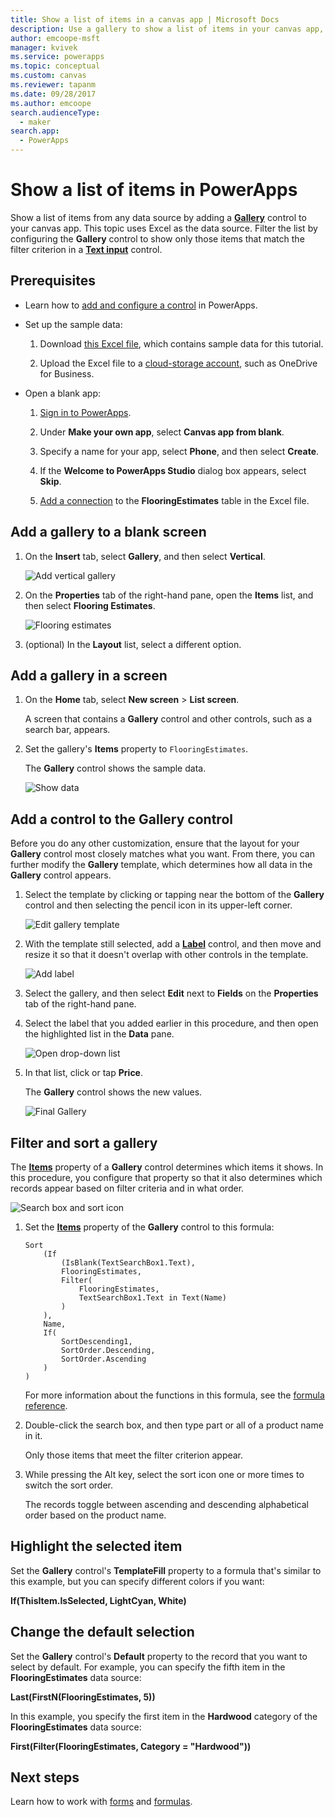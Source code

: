 ```yaml
---
title: Show a list of items in a canvas app | Microsoft Docs
description: Use a gallery to show a list of items in your canvas app, and filter the list by specifying a criterion.
author: emcoope-msft
manager: kvivek
ms.service: powerapps
ms.topic: conceptual
ms.custom: canvas
ms.reviewer: tapanm
ms.date: 09/28/2017
ms.author: emcoope
search.audienceType: 
  - maker
search.app: 
  - PowerApps
---
```

# Show a list of items in PowerApps

Show a list of items from any data source by adding a **[Gallery](controls/control-gallery.md)** control to your canvas app. This topic uses Excel as the data source. Filter the list by configuring the **Gallery** control to show only those items that match the filter criterion in a **[Text input](controls/control-text-input.md)** control.

## Prerequisites

- Learn how to [add and configure a control](add-configure-controls.md) in PowerApps.

- Set up the sample data:
    1. Download [this Excel file](https://az787822.vo.msecnd.net/documentation/get-started-from-data/FlooringEstimates.xlsx), which contains sample data for this tutorial.

    2. Upload the Excel file to a [cloud-storage account](connections/cloud-storage-blob-connections.md), such as OneDrive for Business.

- Open a blank app:
    1. [Sign in to PowerApps](https://make.powerapps.com?utm_source=padocs&utm_medium=linkinadoc&utm_campaign=referralsfromdoc).

    1. Under **Make your own app**, select **Canvas app from blank**.

    1. Specify a name for your app, select **Phone**, and then select **Create**.

    1. If the **Welcome to PowerApps Studio** dialog box appears, select **Skip**.

    1. [Add a connection](add-data-connection.md) to the **FlooringEstimates** table in the Excel file.

## Add a gallery to a blank screen

1. On the **Insert** tab, select **Gallery**, and then select **Vertical**.

    ![Add vertical gallery](./media/add-gallery/gallery-dropdown.png)

1. On the **Properties** tab of the right-hand pane, open the **Items** list, and then select **Flooring Estimates**.

    ![Flooring estimates](./media/add-gallery/select-layout.png)

1. (optional) In the **Layout** list, select a different option.

## Add a gallery in a screen

1. On the **Home** tab, select **New screen** > **List screen**.

    A screen that contains a **Gallery** control and other controls, such as a search bar, appears.

1. Set the gallery's **Items** property to `FlooringEstimates`.

    The **Gallery** control shows the sample data.

    ![Show data](./media/add-gallery/show-data-default.png)

## Add a control to the Gallery control
Before you do any other customization, ensure that the layout for your **Gallery** control most closely matches what you want. From there, you can further modify the **Gallery** template, which determines how all data in the **Gallery** control appears.

1. Select the template by clicking or tapping near the bottom of the **Gallery** control and then selecting the pencil icon in its upper-left corner.

    ![Edit gallery template](./media/add-gallery/edit-item.png)

2. With the template still selected, add a **[Label](controls/control-text-box.md)** control, and then move and resize it so that it doesn't overlap with other controls in the template.

    ![Add label](./media/add-gallery/add-text-box.png)

3. Select the gallery, and then select **Edit** next to **Fields** on the **Properties** tab of the right-hand pane.

4. Select the label that you added earlier in this procedure, and then open the highlighted list in the **Data** pane.

    ![Open drop-down list](./media/add-gallery/open-dropdown.png)

5. In that list, click or tap **Price**.

    The **Gallery** control shows the new values.

    ![Final Gallery](./media/add-gallery/final-gallery.png)

## Filter and sort a gallery
The **[Items](controls/properties-core.md)** property of a **Gallery** control determines which items it shows. In this procedure, you configure that property so that it also determines which records appear based on filter criteria and in what order.

![Search box and sort icon](./media/add-gallery/text-search-box.png)

1. Set the **[Items](controls/properties-core.md)** property of the **Gallery** control to this formula:

    ```powerapps-dot
    Sort
        (If
            (IsBlank(TextSearchBox1.Text),
            FlooringEstimates,
            Filter(
                FlooringEstimates,
                TextSearchBox1.Text in Text(Name)
            )
        ),
        Name,
        If(
            SortDescending1,
            SortOrder.Descending,
            SortOrder.Ascending
        )
    )
    ```

    For more information about the functions in this formula, see the [formula reference](formula-reference.md).

1. Double-click the search box, and then type part or all of a product name in it.

    Only those items that meet the filter criterion appear.

1. While pressing the Alt key, select the sort icon one or more times to switch the sort order.

    The records toggle between ascending and descending alphabetical order based on the product name.

## Highlight the selected item
Set the **Gallery** control's **TemplateFill** property to a formula that's similar to this example, but you can specify different colors if you want:

**If(ThisItem.IsSelected, LightCyan, White)**

## Change the default selection
Set the **Gallery** control's **Default** property to the record that you want to select by default. For example, you can specify the fifth item in the **FlooringEstimates** data source:

**Last(FirstN(FlooringEstimates, 5))**

In this example, you specify the first item in the **Hardwood** category of the **FlooringEstimates** data source:

**First(Filter(FlooringEstimates, Category = "Hardwood"))**

## Next steps
Learn how to work with [forms](working-with-forms.md) and [formulas](working-with-formulas.md).
